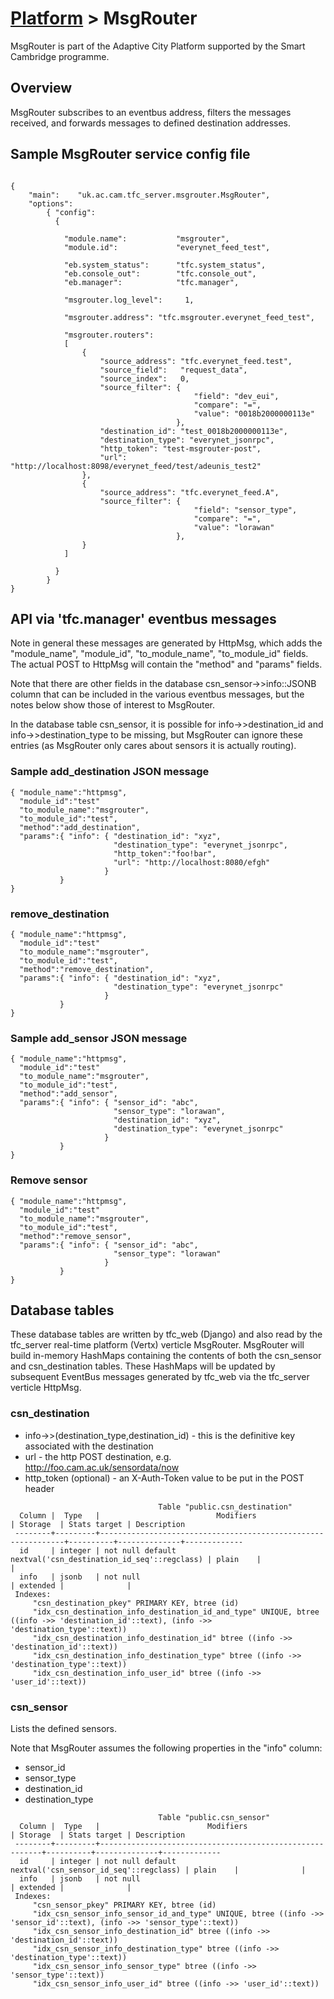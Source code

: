 # [Platform](https://github.com/ijl20/tfc_server) &gt; MsgRouter

MsgRouter is part of the Adaptive City Platform
supported by the Smart Cambridge programme.

## Overview

MsgRouter subscribes to an eventbus address, filters the messages received, and forwards messages to
defined destination addresses.

## Sample MsgRouter service config file

```
                                                                                
{
    "main":    "uk.ac.cam.tfc_server.msgrouter.MsgRouter",
    "options":
        { "config":
          {

            "module.name":           "msgrouter",
            "module.id":             "everynet_feed_test",

            "eb.system_status":      "tfc.system_status",
            "eb.console_out":        "tfc.console_out",
            "eb.manager":            "tfc.manager",

            "msgrouter.log_level":     1,

            "msgrouter.address": "tfc.msgrouter.everynet_feed_test",

            "msgrouter.routers":
            [
                { 
                    "source_address": "tfc.everynet_feed.test",
                    "source_field":   "request_data",
                    "source_index":   0,
                    "source_filter": { 
                                         "field": "dev_eui",
                                         "compare": "=",
                                         "value": "0018b2000000113e"
                                     },
                    "destination_id": "test_0018b2000000113e",
                    "destination_type": "everynet_jsonrpc",
                    "http_token": "test-msgrouter-post",
                    "url":         "http://localhost:8098/everynet_feed/test/adeunis_test2"
                },
                { 
                    "source_address": "tfc.everynet_feed.A",
                    "source_filter": { 
                                         "field": "sensor_type",
                                         "compare": "=",
                                         "value": "lorawan"
                                     },
                }
            ]
              
          }
        }
}
```

## API via 'tfc.manager' eventbus messages

Note in general these messages are generated by HttpMsg, which adds the "module_name", "module_id",
"to_module_name", "to_module_id" fields.  The actual POST to HttpMsg will contain the "method" and
"params" fields.

Note that there are other fields in the database csn_sensor->>info::JSONB column that can be included
in the various eventbus messages, but the notes below show those of interest to MsgRouter.

In the database table csn_sensor, it is possible for info->>destination_id and info->>destination_type to be missing,
but MsgRouter can ignore these entries (as MsgRouter only cares about sensors it is actually routing).

### Sample add_destination JSON message

```
{ "module_name":"httpmsg",
  "module_id":"test"
  "to_module_name":"msgrouter",
  "to_module_id":"test",
  "method":"add_destination",
  "params":{ "info": { "destination_id": "xyz",
                       "destination_type": "everynet_jsonrpc",
                       "http_token":"foo!bar",
                       "url": "http://localhost:8080/efgh"
                     }
           }
}
```

### remove_destination

```
{ "module_name":"httpmsg",
  "module_id":"test"
  "to_module_name":"msgrouter",
  "to_module_id":"test",
  "method":"remove_destination",
  "params":{ "info": { "destination_id": "xyz",
                       "destination_type": "everynet_jsonrpc"
                     }
           }
}
```

### Sample add_sensor JSON message

```
{ "module_name":"httpmsg",
  "module_id":"test"
  "to_module_name":"msgrouter",
  "to_module_id":"test",
  "method":"add_sensor",
  "params":{ "info": { "sensor_id": "abc",
                       "sensor_type": "lorawan",
                       "destination_id": "xyz",
                       "destination_type": "everynet_jsonrpc"
                     }
           }
}
```

### Remove sensor

```
{ "module_name":"httpmsg",
  "module_id":"test"
  "to_module_name":"msgrouter",
  "to_module_id":"test",
  "method":"remove_sensor",
  "params":{ "info": { "sensor_id": "abc",
                       "sensor_type": "lorawan"
                     }
           }
}
```

## Database tables

These database tables are written by tfc_web (Django) and also read by the tfc_server real-time
platform (Vertx) verticle MsgRouter.  MsgRouter will build in-memory HashMaps containing the contents of both the csn_sensor and
csn_destination tables. These HashMaps will be updated by subsequent EventBus messages generated by
tfc_web via the tfc_server verticle HttpMsg.

### csn_destination

* info->>(destination_type,destination_id) - this is the definitive key associated with the destination
* url - the http POST destination, e.g. http://foo.cam.ac.uk/sensordata/now
* http_token (optional) - an X-Auth-Token value to be put in the POST header

```
                                 Table "public.csn_destination"
  Column |  Type   |                          Modifiers                           | Storage  | Stats target | Description
 --------+---------+--------------------------------------------------------------+----------+--------------+-------------
  id     | integer | not null default nextval('csn_destination_id_seq'::regclass) | plain    |              |
  info   | jsonb   | not null                                                     | extended |              |
 Indexes:
     "csn_destination_pkey" PRIMARY KEY, btree (id)
     "idx_csn_destination_info_destination_id_and_type" UNIQUE, btree ((info ->> 'destination_id'::text), (info ->> 'destination_type'::text))
     "idx_csn_destination_info_destination_id" btree ((info ->> 'destination_id'::text))
     "idx_csn_destination_info_destination_type" btree ((info ->> 'destination_type'::text))
     "idx_csn_destination_info_user_id" btree ((info ->> 'user_id'::text))
```

### csn_sensor

Lists the defined sensors.

Note that MsgRouter assumes the following properties in the "info" column:
* sensor_id
* sensor_type             
* destination_id
* destination_type
```
                                 Table "public.csn_sensor"
  Column |  Type   |                        Modifiers                        | Storage  | Stats target | Description
 --------+---------+---------------------------------------------------------+----------+--------------+-------------
  id     | integer | not null default nextval('csn_sensor_id_seq'::regclass) | plain    |              |
  info   | jsonb   | not null                                                | extended |              |
 Indexes:
     "csn_sensor_pkey" PRIMARY KEY, btree (id)
     "idx_csn_sensor_info_sensor_id_and_type" UNIQUE, btree ((info ->> 'sensor_id'::text), (info ->> 'sensor_type'::text))
     "idx_csn_sensor_info_destination_id" btree ((info ->> 'destination_id'::text))
     "idx_csn_sensor_info_destination_type" btree ((info ->> 'destination_type'::text))
     "idx_csn_sensor_info_sensor_type" btree ((info ->> 'sensor_type'::text))
     "idx_csn_sensor_info_user_id" btree ((info ->> 'user_id'::text))             
```

